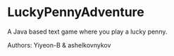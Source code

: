 # LuckyPennyAdventure

A Java based text game where you play a lucky penny.

Authors: Yiyeon-B & ashelkovnykov
